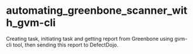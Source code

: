 # automating_greenbone_scanner_with_gvm-cli
Creating task, initiating task and getting report from Greenbone using gvm-cli tool, then sending this report to DefectDojo.
